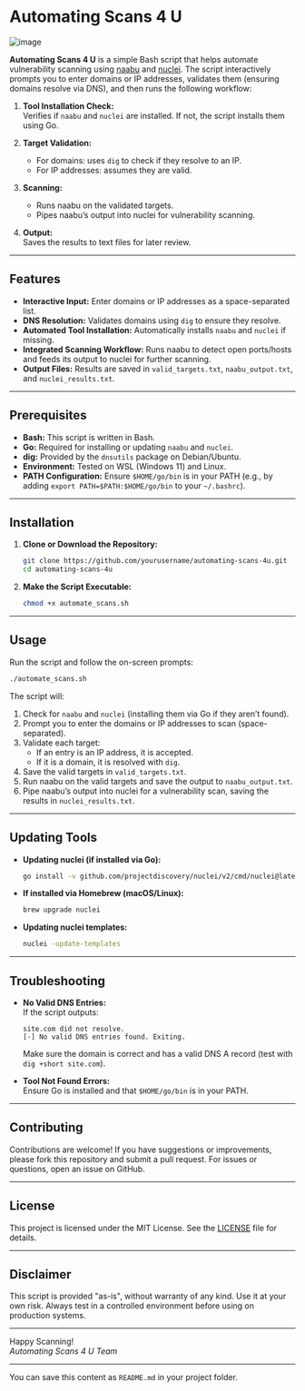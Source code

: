 # Automating Scans 4 U

![image](https://github.com/user-attachments/assets/b70c7831-5448-416a-a660-5a484eecbabe)


**Automating Scans 4 U** is a simple Bash script that helps automate vulnerability scanning using [naabu](https://github.com/projectdiscovery/naabu) and [nuclei](https://github.com/projectdiscovery/nuclei). The script interactively prompts you to enter domains or IP addresses, validates them (ensuring domains resolve via DNS), and then runs the following workflow:

1. **Tool Installation Check:**  
   Verifies if `naabu` and `nuclei` are installed. If not, the script installs them using Go.

2. **Target Validation:**  
   - For domains: uses `dig` to check if they resolve to an IP.
   - For IP addresses: assumes they are valid.

3. **Scanning:**  
   - Runs naabu on the validated targets.
   - Pipes naabu’s output into nuclei for vulnerability scanning.

4. **Output:**  
   Saves the results to text files for later review.

---

## Features

- **Interactive Input:** Enter domains or IP addresses as a space-separated list.
- **DNS Resolution:** Validates domains using `dig` to ensure they resolve.
- **Automated Tool Installation:** Automatically installs `naabu` and `nuclei` if missing.
- **Integrated Scanning Workflow:** Runs naabu to detect open ports/hosts and feeds its output to nuclei for further scanning.
- **Output Files:** Results are saved in `valid_targets.txt`, `naabu_output.txt`, and `nuclei_results.txt`.

---

## Prerequisites

- **Bash:** This script is written in Bash.
- **Go:** Required for installing or updating `naabu` and `nuclei`.
- **dig:** Provided by the `dnsutils` package on Debian/Ubuntu.
- **Environment:** Tested on WSL (Windows 11) and Linux.
- **PATH Configuration:** Ensure `$HOME/go/bin` is in your PATH (e.g., by adding `export PATH=$PATH:$HOME/go/bin` to your `~/.bashrc`).

---

## Installation

1. **Clone or Download the Repository:**

   ```bash
   git clone https://github.com/yourusername/automating-scans-4u.git
   cd automating-scans-4u
   ```

2. **Make the Script Executable:**

   ```bash
   chmod +x automate_scans.sh
   ```

---

## Usage

Run the script and follow the on-screen prompts:

```bash
./automate_scans.sh
```

The script will:

1. Check for `naabu` and `nuclei` (installing them via Go if they aren’t found).
2. Prompt you to enter the domains or IP addresses to scan (space-separated).
3. Validate each target:
   - If an entry is an IP address, it is accepted.
   - If it is a domain, it is resolved with `dig`.
4. Save the valid targets in `valid_targets.txt`.
5. Run naabu on the valid targets and save the output to `naabu_output.txt`.
6. Pipe naabu’s output into nuclei for a vulnerability scan, saving the results in `nuclei_results.txt`.

---

## Updating Tools

- **Updating nuclei (if installed via Go):**

  ```bash
  go install -v github.com/projectdiscovery/nuclei/v2/cmd/nuclei@latest
  ```

- **If installed via Homebrew (macOS/Linux):**

  ```bash
  brew upgrade nuclei
  ```

- **Updating nuclei templates:**

  ```bash
  nuclei -update-templates
  ```

---

## Troubleshooting

- **No Valid DNS Entries:**  
  If the script outputs:
  
  ```
  site.com did not resolve.
  [-] No valid DNS entries found. Exiting.
  ```
  
  Make sure the domain is correct and has a valid DNS A record (test with `dig +short site.com`).

- **Tool Not Found Errors:**  
  Ensure Go is installed and that `$HOME/go/bin` is in your PATH.

---

## Contributing

Contributions are welcome! If you have suggestions or improvements, please fork this repository and submit a pull request. For issues or questions, open an issue on GitHub.

---

## License

This project is licensed under the MIT License. See the [LICENSE](LICENSE) file for details.

---

## Disclaimer

This script is provided "as-is", without warranty of any kind. Use it at your own risk. Always test in a controlled environment before using on production systems.

---

Happy Scanning!  
*Automating Scans 4 U Team*

---

You can save this content as `README.md` in your project folder.
